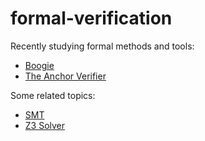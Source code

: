 # formal-verification

Recently studying formal methods and tools:
- [Boogie](https://github.com/boogie-org/boogie)
- [The Anchor Verifier](https://dl.acm.org/doi/10.1145/3428224)

Some related topics:
- [SMT](https://en.wikipedia.org/wiki/Satisfiability_modulo_theories)
- [Z3 Solver](https://github.com/Z3Prover/z3)
